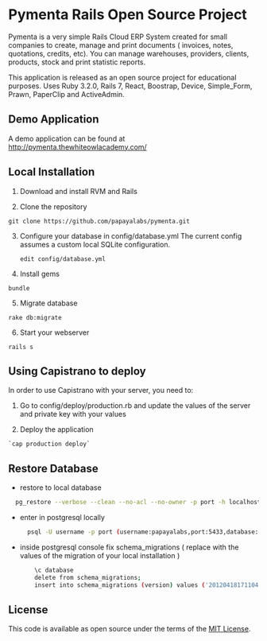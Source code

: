 Pymenta Rails Open Source Project
===========================================================

Pymenta is a very simple Rails Cloud ERP System created for small companies to create, manage and print documents ( invoices, notes, quotations, credits, etc). 
You can manage warehouses, providers, clients, products, stock and print statistic reports. 

This application is released as an open source project for educational purposes. Uses Ruby 3.2.0, Rails 7, React, Boostrap, Device, Simple_Form, Prawn, PaperClip and ActiveAdmin.

Demo Application
----------------

A demo application can be found at http://pymenta.thewhiteowlacademy.com/

Local Installation
------------------

1. Download and install RVM and Rails

2. Clone the repository

  `git clone https://github.com/papayalabs/pymenta.git`

3. Configure your database in config/database.yml The current config assumes a custom local SQLite configuration.

   `edit config/database.yml`

4. Install gems

  `bundle`

5. Migrate database

  `rake db:migrate`

6. Start your webserver

  `rails s`

Using Capistrano to deploy
------------------

In order to use Capistrano with your server, you need to:

  1. Go to config/deploy/production.rb and update the values of the server and private key with your values

  2. Deploy the application

	`cap production deploy`

	
Restore Database
------------------

 * restore to local database

  ```bash
    pg_restore --verbose --clean --no-acl --no-owner -p port -h localhost -U username -d database latest.dump
  ```
* enter in postgresql locally

  ```bash
    psql -U username -p port (username:papayalabs,port:5433,database:pymenta)
  ````
* inside postgresql console fix schema_migrations ( replace with the values of the migration of your local installation )

  ```bash
      \c database
      delete from schema_migrations;
      insert into schema_migrations (version) values ('20120418171104'),('20120418171110'),('20130913224704'),('20131030220237'),('20131031142647'),('20131107000336'),('20131114214311'),('20140408103342'),('20141028192038'),('20141030191950'),('20141031130722'),('20141031141853'),('20141031183352'),('20150222233731'),('20151211214830'),('20160129141729'),('20170314023025'),('20170314023034'),('20190213093216');
  ``` 
## License

This code is available as open source under the terms of the [MIT License](http://opensource.org/licenses/MIT).	



